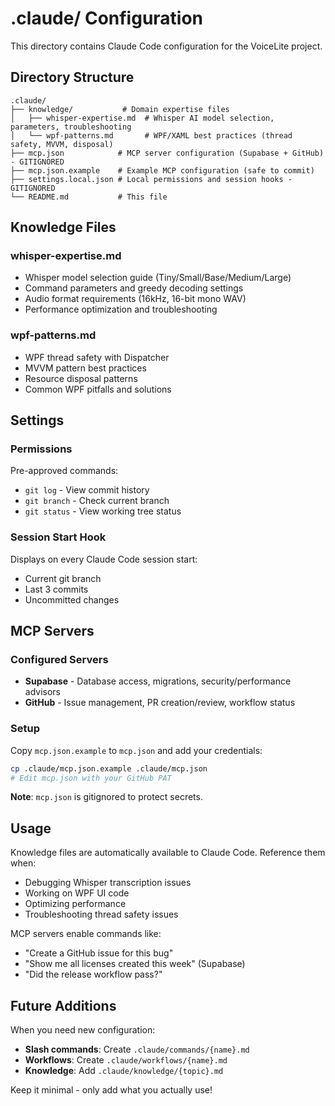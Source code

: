 # .claude/ Configuration

This directory contains Claude Code configuration for the VoiceLite project.

## Directory Structure

```
.claude/
├── knowledge/           # Domain expertise files
│   ├── whisper-expertise.md  # Whisper AI model selection, parameters, troubleshooting
│   └── wpf-patterns.md       # WPF/XAML best practices (thread safety, MVVM, disposal)
├── mcp.json            # MCP server configuration (Supabase + GitHub) - GITIGNORED
├── mcp.json.example    # Example MCP configuration (safe to commit)
├── settings.local.json # Local permissions and session hooks - GITIGNORED
└── README.md           # This file
```

## Knowledge Files

### whisper-expertise.md
- Whisper model selection guide (Tiny/Small/Base/Medium/Large)
- Command parameters and greedy decoding settings
- Audio format requirements (16kHz, 16-bit mono WAV)
- Performance optimization and troubleshooting

### wpf-patterns.md
- WPF thread safety with Dispatcher
- MVVM pattern best practices
- Resource disposal patterns
- Common WPF pitfalls and solutions

## Settings

### Permissions
Pre-approved commands:
- `git log` - View commit history
- `git branch` - Check current branch
- `git status` - View working tree status

### Session Start Hook
Displays on every Claude Code session start:
- Current git branch
- Last 3 commits
- Uncommitted changes

## MCP Servers

### Configured Servers
- **Supabase** - Database access, migrations, security/performance advisors
- **GitHub** - Issue management, PR creation/review, workflow status

### Setup
Copy `mcp.json.example` to `mcp.json` and add your credentials:
```bash
cp .claude/mcp.json.example .claude/mcp.json
# Edit mcp.json with your GitHub PAT
```

**Note**: `mcp.json` is gitignored to protect secrets.

## Usage

Knowledge files are automatically available to Claude Code. Reference them when:
- Debugging Whisper transcription issues
- Working on WPF UI code
- Optimizing performance
- Troubleshooting thread safety issues

MCP servers enable commands like:
- "Create a GitHub issue for this bug"
- "Show me all licenses created this week" (Supabase)
- "Did the release workflow pass?"

## Future Additions

When you need new configuration:
- **Slash commands**: Create `.claude/commands/{name}.md`
- **Workflows**: Create `.claude/workflows/{name}.md`
- **Knowledge**: Add `.claude/knowledge/{topic}.md`

Keep it minimal - only add what you actually use!
